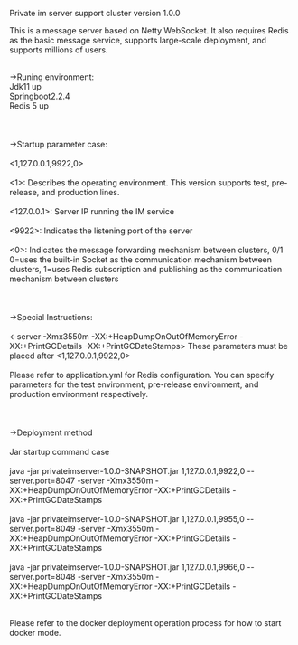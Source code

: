 Private im server  support cluster version 1.0.0<br>

This is a message server based on Netty WebSocket. It also requires Redis as the basic message service, supports large-scale deployment, and supports millions of users.<br><br>

→Runing environment:<br>
Jdk11 up<br>
Springboot2.2.4<br>
Redis 5 up<br>
<br>
<br>
<br>
→Startup parameter case:<br><br>
<1,127.0.0.1,9922,0><br><br>
<1>: Describes the operating environment. This version supports test, pre-release, and production lines.<br><br>
<127.0.0.1>: Server IP running the IM service<br><br>
<9922>: Indicates the listening port of the server<br><br>
<0>: Indicates the message forwarding mechanism between clusters, 0/1 0=uses the built-in Socket as the communication mechanism between clusters, 1=uses Redis subscription and publishing as the communication mechanism between clusters<br>
<br>
<br>
<br>
→Special Instructions:<br><br>
<-server -Xmx3550m -XX:+HeapDumpOnOutOfMemoryError -XX:+PrintGCDetails -XX:+PrintGCDateStamps>   These parameters must be placed after <1,127.0.0.1,9922,0><br><br>
Please refer to application.yml for Redis configuration. You can specify parameters for the test environment, pre-release environment, and production environment respectively.<br>
<br>
<br>
<br>
→Deployment method<br><br>
Jar startup command case<br><br>
java -jar privateimserver-1.0.0-SNAPSHOT.jar 1,127.0.0.1,9922,0 --server.port=8047 -server -Xmx3550m -XX:+HeapDumpOnOutOfMemoryError -XX:+PrintGCDetails -XX:+PrintGCDateStamps<br>
<br>
java -jar privateimserver-1.0.0-SNAPSHOT.jar 1,127.0.0.1,9955,0 --server.port=8049 -server -Xmx3550m -XX:+HeapDumpOnOutOfMemoryError -XX:+PrintGCDetails -XX:+PrintGCDateStamps<br>
<br>
java -jar privateimserver-1.0.0-SNAPSHOT.jar 1,127.0.0.1,9966,0 --server.port=8048 -server -Xmx3550m -XX:+HeapDumpOnOutOfMemoryError -XX:+PrintGCDetails -XX:+PrintGCDateStamps<br>
<br>

Please refer to the docker deployment operation process for how to start docker mode.<br>
<br><br>
